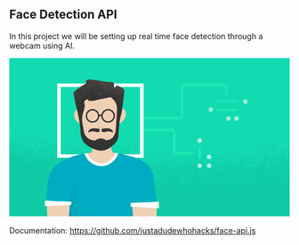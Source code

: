 ## Face Detection API

In this project we will be setting up real time face detection through a webcam using AI.

![face-api](https://github.com/teles1g/face-detection-api/blob/master/face-api.png)

Documentation: https://github.com/justadudewhohacks/face-api.js
